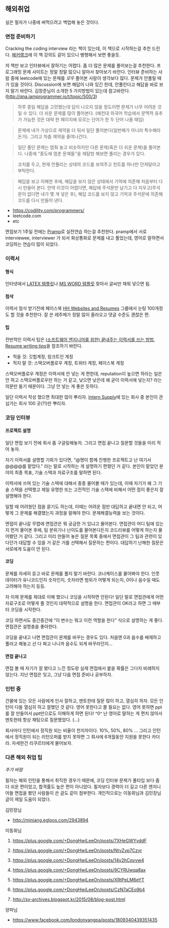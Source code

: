 ## 해외취업

실은 필자가 나중에 써먹으려고 백업해 놓은 것이다.

### 면접 준비하기

Cracking the coding interview 라는 책이 있는데, 이 책으로 시작하는걸 추천 드린다. [해커랭크](https://www.hackerrank.com/)에 이 책 강의도 같이 있으니 병행해서 보면 좋을듯.

저 책만 보고 인터뷰에서 잘하기는 어렵다. 좀 더 많은 문제를 풀어보는걸 추천한다. 프로그래밍 문제 사이트는 정말 정말 많으니 알아서 찾아보기 바란다. 인터뷰 준비하는 사람 중에 leetcode에 있는 문제를 *모두* 풀어본 사람이 생각보다 많다.
문제가 안풀릴 때가 있을 것이다. Discussion에 보면 해답이 나와 있긴 한데, 안풀린다고 해답을 바로 보지 말기 바란다. 김창준님이 소개한 5 가지방법이 있는데 참고바란다. (http://qna.iamprogrammer.io/t/topic/500/3)

>    하루 종일 해답을 고민했는데 답이 나오지 않을 정도이면 문제가 너무 어려운 것일 수 있다. 더 쉬운 문제를 많이 풀어본다. (예컨대 외국어 학습에서 문맥적 유추가 가능한 것은 대략 한 페이지에 모르는 단어가 한 두 단어 나올 때임)

>    문제에 내가 가상으로 제약을 더 둬서 일단 풀어본다(일반해가 아니라 특수해라든가). 그리고 차츰 제약을 줄여나간다.

>    일단 풀던 문제는 멈춰 놓고 비슷하지만 다른 문제(혹은 더 쉬운 문제)를 풀어본다. 나중에 "중도에 멈춘 문제들"을 재탐방 해보면 풀리는 경우가 있다.

>    코치를 두고, 현재 안풀리는 상태의 코드를 보여주고 힌트를 하나만 던져달라고 부탁한다.

>    해답을 보고 이해한 후에, 해답을 보지 않은 상태에서 기억에 의존해 처음부터 다시 만들어 본다. 만약 이것이 어렵다면, 해답에 주석문만 남기고 다 지우고(주석문이 없다면 내가 몇 개 넣은 후), 해답 코드를 보지 않고 기억과 주석문에 의존해 코드를 다시 만들어 낸다.
 

* https://codility.com/programmers/
* leetcode.com
*  etc

면접보기 1주일 전에는 [Pramp](https://www.pramp.com/)로 실전연습 하는걸 추천한다.
pramp에서 서로 interviewee, interviewer 가 되서 화상통화로 문제를 내고 풀었는데, 영어로 말하면서 코딩하는 연습이 많이 되었다.


### 이력서

#### 형식

인터넷에서 [LATEX 템플릿](https://www.sharelatex.com/templates/cv-or-resume)나 [MS WORD 템플릿](https://templates.office.com/en-us/Resumes-and-Cover-Letters) 찾아서 글씨만 채워 넣으면 됨.

#### 첨삭

이력서 첨삭 받기전에 페이스북 [HH Websites and Resumes](https://www.facebook.com/groups/1487708811477672/) 그룹에서 눈팅 100개정도 할 것을 추천한다. 잘 쓴 레주메가 정말 많이 올라오고 댓글 수준도 괜찮은 편.

#### 팁

전반적인 이력서 팁은 [(소프트웨어 엔지니어를 위한) 끝내주는 이력서를 쓰는 방법](http://www.haeyounglee.com/post/41769497481/how-to-write-a-killer-resume#.WAzkvdz_rVq), [Resume writing tips](http://www.dailywritingtips.com/resume-writing-tips/)을 참조하기 바란다.

* 적을 것: 깃헙계정, 링크트인 계정
* 적지 말 것: 스택오버플로우 계정, 트위터 계정, 페이스북 계정

스택오버플로우 계정은 이력서에 안 넣는 게 편한데, reputation이 높으면 하라는 일은 안 하고 스택오버플로우만 하는 거 같고, 낮으면 낮은데 왜 굳이 이력서에 넣는지? 라는 의문만 들기 때문이다. 그냥 안 넣는 게 좋은 듯하다.

일단 이력서 작성 했으면 최대한 많이 뿌리자. [Intern Supply](http://www.intern.supply/)에 있는 회사 중 본인이 관심가는 회사 100 곳(?!)만 뿌리자.

### 코딩 인터뷰

#### 프로젝트 설명

일단 면접 보기 전에 회사 좀 구글링해놓자. 그리고 면접 끝나고 질문할 것들을 미리 적어 놓자.

자기 이력서를 설명할 기회가 있다면, "@명이 함께 진행한 프로젝트고 난 여기서 @@@@를 맡았다." 라는 말로 시작하는 게 설명하기 편했던 거 같다. 본인이 맡았던 분야의 최종 목표, 기술 스택과 자료구조를 말하면 된다.

이력서에 쓰여 있는 기술 스택에 대해서 종종 물어볼 때가 있는데, 이때 자기가 왜 그 기술 스택을 선택했고 제일 유명한 또는 고전적인 기술 스택에 비해서 어떤 점이 좋은지 잘 설명해야 한다.

일할 때 어려웠던 점을 묻기도 하는데, 이때는 어려운 점만 대답하고 끝내면 안 되고, 어떻게 그 문제를 해결했는지 과정을 말해야 한다. 문제해결능력을 보는 것이다.

면접이 끝나갈 무렵에 면접관은 뭐 궁금한 거 있냐고 물어본다. 면접관이 어디 팀에 있는지 먼저 물어본 후에, 팀 분위기나 난이도를 물어본다든지 코드리뷰를 어떻게 하는지 물어봤던 거 같다. 그리고 미리 만들어 놓은 질문 목록 중에서 면접관이 그 팀과 관련이 있다던가 대답할 수 있을 거 같은 거를 선택해서 질문하는 편이다. 대답하기 난해한 질문은 서로에게 도움이 안 된다.

#### 코딩

문제를 자세히 듣고 바로 문제를 풀지 말기 바란다. 코너케이스를 물어봐야 한다. 인풋 데이터가 유니코드인지 숫자인지, 숫자라면 범위가 어떻게 되는지, 0이나 음수일 때도 고려해야 하는지 등등.

자 이제 문제를 제대로 이해 했으니 코딩을 시작하면 안된다! 일단 말로 면접관에게  어떤 자료구조로 어떻게 풀 것인지 대략적으로 설명을 한다. 면접관이 OK라고 하면 그 때부터 코딩을 시작한다.

코딩 하면서도 중간중간에 “이 변수는 뭐고 이런 역할을 한다” 식으로 설명하는 게 좋다. 면접관은 설명충을 좋아한다.

코딩을 끝내고 나면 면접관이 문제를 바꾸는 경우도 있다. 처음엔 0과 음수를 배제하고 풀라고 해놓고 선 다 짜고 나니까 음수도 되게 바꾸라던지…

#### 면접 끝나고

면접 볼 때 자기가 잘 봤다고 느낀 정도랑 실제 면접에서 붙을 확률은 그다지 비례하지 않는다. 지난 면접은 잊고, 그냥 다음 면접 준비나 공부하자.

### 인턴 중

건물에 있는 모든 사람에게 인사 잘하고, 멘토한테 질문 많이 하고, 열심히 하자. 모든 인턴이 다들 열심히 하고 잘했던 것 같다. 영어 못한다고 쫄 필요는 없다. 영어 못하면 ppt를 잘 만들어서 ppt만으로도 이해하게 하면 된다! ^0^ 난 영어로 말하는 게 편치 않아서 멘토한테 항상 채팅으로 질문했었다. (…)

회사마다 인턴에서 정직원 되는 비율이 천지차이다. 10%, 50%, 80% … 그리고 인턴에서 정직원이 되는 리턴오퍼를 받지 못하면 그 회사에 6개월동안 지원을 못한다 카더라. 자세한건 리쿠르터에게 물어보자.

### 다른 해외 취업 팁

*추가 바람*

필자는 해외 인턴을 통해서 취직한 경우기 때문에, 코딩 인터뷰 문제가 풀타임 보다 좀 더 쉬운 편이었고, 합격률도 높은 편이 아니었다. 필자보다 경력이 더 길고 다른 엔지니어들 면접을 봤던 사람들이 쓴 글도 같이 첨부한다. 개인적으로는 이동휘님과 김민장님 글이 제일 도움이 되었다.

김민장님

* http://minjang.egloos.com/2943894
 
이동휘님

1. https://plus.google.com/+DongHwiLeeOn/posts/7XHeGWYvddF

2. https://plus.google.com/+DongHwiLeeOn/posts/NtvZyp7Czyr

3. https://plus.google.com/+DongHwiLeeOn/posts/14v2hCqyvw4

4. https://plus.google.com/+DongHwiLeeOn/posts/9CYRUwqa8ax

5. https://plus.google.com/+DongHwiLeeOn/posts/XRtPeLM6eYT

6. https://plus.google.com/+DongHwiLeeOn/posts/CzN7aCEo9b4

7. http://sv-archives.blogspot.kr/2015/08/blog-post.html

양파님 

* https://www.facebook.com/londonyangpa/posts/1809340439351435

